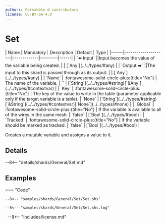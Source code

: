 ```yaml
---
authors: Formabble & contributors
license: CC-BY-SA-4.0
---
```



# Set

<div class="sh-parameters" markdown="1">
| Name | Mandatory | Description | Default | Type |
|------|---------------------|-------------|---------|------|
| `⬅️ Input` ||Input becomes the value of the variable being created. | | [`Any`](../../types/#any) |
| `Output ➡️` ||The input to this shard is passed through as its output. | | [`Any`](../../types/#any) |
| `Name` | :fontawesome-solid-circle-plus:{title="No"}  | The name of the variable. | `` | [`String`](../../types/#string)[`&Any`](../../types/#contextvar) |
| `Key` | :fontawesome-solid-circle-plus:{title="No"}  | The key of the value to write in the table (parameter applicable only if the target variable is a table). | `None` | [`String`](../../types/#string)[`&String`](../../types/#contextvar)[`None`](../../types/#none) |
| `Global` | :fontawesome-solid-circle-plus:{title="No"}  | If the variable is available to all of the wires in the same mesh. | `false` | [`Bool`](../../types/#bool) |
| `Tracked` | :fontawesome-solid-circle-plus:{title="No"}  | If the variable should be marked as tracked. | `false` | [`Bool`](../../types/#bool) |

</div>

Creates a mutable variable and assigns a value to it.

## Details

--8<-- "details/shards/General/Set.md"


## Examples

=== "Code"

  ```x86asm linenums="1"
  --8<-- "samples/shards/General/Set/Set.shs"
  ```

  ```
  --8<-- "samples/shards/General/Set/Set.shs.log"
  ```
&nbsp;
--8<-- "includes/license.md"

